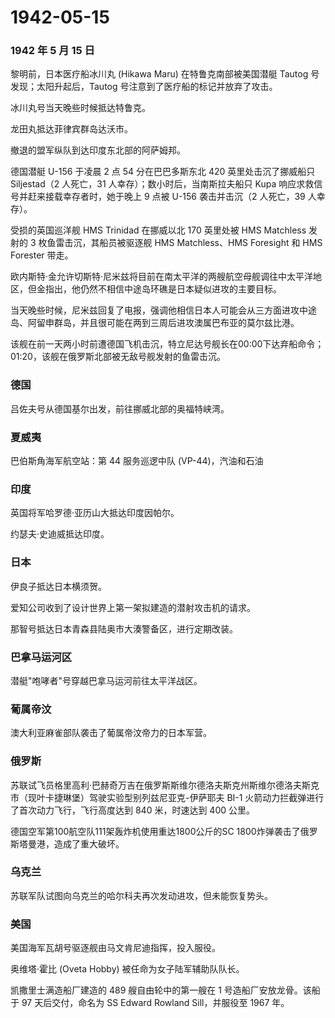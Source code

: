 # 1942-05-15

### 1942 年 5 月 15 日

黎明前，日本医疗船冰川丸 (Hikawa Maru) 在特鲁克南部被美国潜艇 Tautog
号发现；太阳升起后，Tautog 号注意到了医疗船的标记并放弃了攻击。

冰川丸号当天晚些时候抵达特鲁克。

龙田丸抵达菲律宾群岛达沃市。

撤退的盟军纵队到达印度东北部的阿萨姆邦。

德国潜艇 U-156 于凌晨 2 点 54 分在巴巴多斯东北 420 英里处击沉了挪威船只
Siljestad（2 人死亡，31 人幸存）；数小时后，当南斯拉夫船只 Kupa
响应求救信号并赶来接载幸存者时，她于晚上 9 点被 U-156 袭击并击沉（2
人死亡，39 人幸存）。

受损的英国巡洋舰 HMS Trinidad 在挪威以北 170 英里处被 HMS Matchless
发射的 3 枚鱼雷击沉，其船员被驱逐舰 HMS Matchless、HMS Foresight 和 HMS
Forester 带走。

欧内斯特·金允许切斯特·尼米兹将目前在南太平洋的两艘航空母舰调往中太平洋地区，但金指出，他仍然不相信中途岛环礁是日本疑似进攻的主要目标。

当天晚些时候，尼米兹回复了电报，强调他相信日本人可能会从三方面进攻中途岛、阿留申群岛，并且很可能在两到三周后进攻澳属巴布亚的莫尔兹比港。

该舰在前一天两小时前遭德国飞机击沉，特立尼达号舰长在00:00下达弃船命令；01:20，该舰在俄罗斯北部被无敌号舰发射的鱼雷击沉。

### 德国

吕佐夫号从德国基尔出发，前往挪威北部的奥福特峡湾。

### 夏威夷

巴伯斯角海军航空站：第 44 服务巡逻中队 (VP-44)，汽油和石油

### 印度

英国将军哈罗德·亚历山大抵达印度因帕尔。

约瑟夫·史迪威抵达印度。

### 日本

伊良子抵达日本横须贺。

爱知公司收到了设计世界上第一架拟建造的潜射攻击机的请求。

那智号抵达日本青森县陆奥市大湊警备区，进行定期改装。

### 巴拿马运河区

潜艇"咆哮者"号穿越巴拿马运河前往太平洋战区。

### 葡属帝汶

澳大利亚麻雀部队袭击了葡属帝汶帝力的日本军营。

### 俄罗斯

苏联试飞员格里高利·巴赫奇万吉在俄罗斯斯维尔德洛夫斯克州斯维尔德洛夫斯克市（现叶卡捷琳堡）驾驶实验型别列兹尼亚克-伊萨耶夫
BI-1 火箭动力拦截弹进行了首次动力飞行，飞行高度达到 840 米，时速达到 400
公里。

德国空军第100航空队111架轰炸机使用重达1800公斤的SC
1800炸弹袭击了俄罗斯塔曼港，造成了重大破坏。

### 乌克兰

苏联军队试图向乌克兰的哈尔科夫再次发动进攻，但未能恢复势头。

### 美国

美国海军瓦胡号驱逐舰由马文肯尼迪指挥，投入服役。

奥维塔·霍比 (Oveta Hobby) 被任命为女子陆军辅助队队长。

凯撒里士满造船厂建造的 489 艘自由轮中的第一艘在 1
号造船厂安放龙骨。该船于 97 天后交付，命名为 SS Edward Rowland
Sill，并服役至 1967 年。